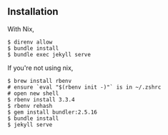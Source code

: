 ## Installation

With Nix,
```
$ direnv allow
$ bundle install
$ bundle exec jekyll serve
```

If you're not using nix,

```
$ brew install rbenv
# ensure `eval "$(rbenv init -)"` is in ~/.zshrc
# open new shell
$ rbenv install 3.3.4
$ rbenv rehash
$ gem install bundler:2.5.16
$ bundle install
$ jekyll serve
```
